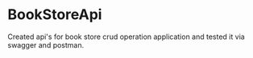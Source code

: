# BookStoreApi
Created api's for book store crud operation application and tested it via swagger and postman.
